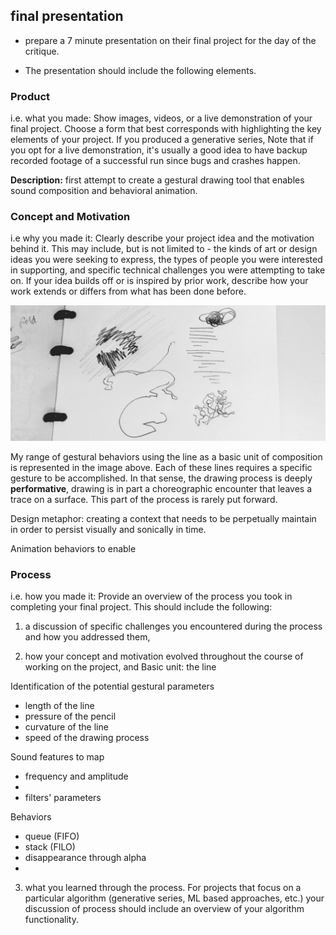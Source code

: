 ## final presentation
- prepare a 7 minute presentation on their final project for the day of the critique.

- The presentation should include the following elements.

### Product
i.e. what you made:
Show images, videos, or a live demonstration of your final project. Choose a form that best corresponds with highlighting the key elements of your project. If you produced a generative series, Note that if you opt for a live demonstration, it's usually a good idea to have backup recorded footage of a successful run since bugs and crashes happen.

**Description:** first attempt to create a gestural drawing tool that enables sound composition and behavioral animation.






### Concept and Motivation
i.e why you made it:
Clearly describe your project idea and the motivation behind it. This may include, but is not limited to - the kinds of art or design ideas you were seeking to express, the types of people you were interested in supporting, and specific technical challenges you were attempting to take on. If your idea builds off or is inspired by prior work, describe how your work extends or differs from what has been done before.

![gestures](gesture.png)

My range of gestural behaviors using the line as a basic unit of composition is represented in the image above. Each of these lines requires a specific gesture to be accomplished. In that sense, the drawing process is deeply **performative**, drawing is in part a choreographic encounter that leaves a trace on a surface. This part of the process is rarely put forward.

Design metaphor: creating a context that needs to be perpetually maintain in order to persist visually and sonically in time.

Animation behaviors to enable


### Process
i.e. how you made it:
Provide an overview of the process you took in completing your final project. This should include the following:

1) a discussion of specific challenges you encountered during the process and how you addressed them,

2) how your concept and motivation evolved throughout the course of working on the project, and
Basic unit: the line

Identification of the potential gestural parameters
- length of the line
- pressure of the  pencil
- curvature of the line
- speed of the drawing process

Sound features to map
- frequency and amplitude
-
- filters' parameters

Behaviors
- queue (FIFO)
- stack (FILO)
- disappearance through alpha
-

3) what you learned through the process. For projects that focus on a particular algorithm (generative series, ML based approaches, etc.) your discussion of process should include an overview of your algorithm functionality.

